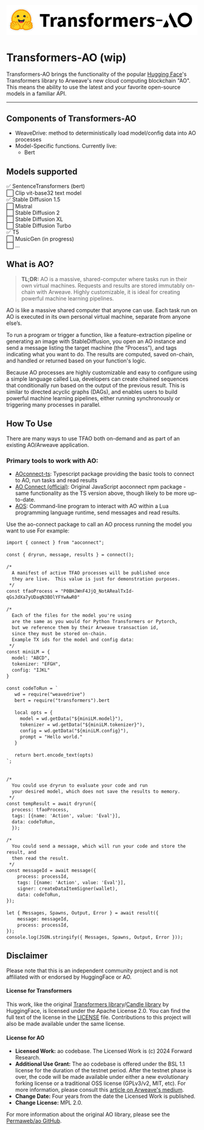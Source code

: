 ![Transformers-AO Logo](web/images/transformers-ao.png)
# Transformers-AO (wip)
Transformers-AO brings the functionality of the popular [Hugging Face](https://huggingface.co/)'s Transformers library to Arweave's new cloud computing blockchain "AO".  
This means the ability to use the latest and your favorite open-source models in a familiar API.

----
## Components of Transformers-AO
 * WeaveDrive: method to deterministically load model/config data into AO processes
 * Model-Specific functions.  Currently live:
   * Bert

## Models supported
✅ SentenceTransformers (bert)  
⬜ Clip vit-base32 text model  
✅ Stable Diffusion 1.5  
⬜ Mistral  
⬜ Stable Diffusion 2  
⬜ Stable Diffusion XL  
⬜ Stable Diffusion Turbo  
✅ T5  
⬜ MusicGen (in progress)  
⬜ ...  

## What is AO?
> **TL;DR:** AO is a massive, shared-computer where tasks run in their own virtual machines. Requests and results are stored immutably on-chain with Arweave. Highly customizable, it is ideal for creating powerful machine learning pipelines.

AO is like a massive shared computer that anyone can use. Each task run on AO is executed in its own personal virtual machine, separate from anyone else’s.

To run a program or trigger a function, like a feature-extraction pipeline or generating an image with StableDiffusion, you open an AO instance and send a message listing the target machine (the “Process”), and tags indicating what you want to do. The results are computed, saved on-chain, and handled or returned based on your function's logic.

Because AO processes are highly customizable and easy to configure using a simple language called Lua, developers can create chained sequences that conditionally run based on the output of the previous result. This is similar to directed acyclic graphs (DAGs), and enables users to build powerful machine learning pipelines, either running synchronously or triggering many processes in parallel.

## How To Use
There are many ways to use TFAO both on-demand and as part of an existing AO/Arweave application.

### Primary tools to work with AO:
 * [AOconnect-ts](https://github.com/scottroot/aoconnect): Typescript package providing the basic tools to connect to AO, run tasks and read results
 * [AO Connect (official)](https://github.com/permaweb/ao/connect): Original JavaScript aoconnect npm package - same functionality as the TS version above, though likely to be more up-to-date.
 * [AOS](https://github.com/permaweb/aos): Command-line program to interact with AO within a Lua programming language runtime, send messages and read results.

Use the ao-connect package to call an AO process running the model you want to use
For example:
```JS
import { connect } from "aoconnect";

const { dryrun, message, results } = connect();

/*
  A manifest of active TFAO processes will be published once 
  they are live.  This value is just for demonstration purposes.
 */
const tfaoProcess = "P0BHJWnF4JjQ_NotARealTxId-qGsJdXa7yUDaqN3BOlYFYwAwR0"

/*
  Each of the files for the model you're using
  are the same as you would for Python Transformers or Pytorch, 
  but we reference them by their Arweave transaction id,
  since they must be stored on-chain.
  Example TX ids for the model and config data:
 */
const miniLM = {
  model: "ABCD",
  tokenizer: "EFGH",
  config: "IJKL"
}

const codeToRun = `
   wd = require("weavedrive")
   bert = require("transformers").bert
   
   local opts = {
     model = wd.getData("${miniLM.model}"),
     tokenizer = wd.getData("${miniLM.tokenizer}"),
     config = wd.getData("${miniLM.config}"),
     prompt = "Hello world."
   }
   
   return bert.encode_text(opts)
`;


/* 
  You could use dryrun to evaluate your code and run 
  your desired model, which does not save the results to memory.
 */
const tempResult = await dryrun({
  process: tfaoProcess,
  tags: [{name: 'Action', value: 'Eval'}],
  data: codeToRun,
  });

/*
  You could send a message, which will run your code and store the result, and
  then read the result.
 */
const messageId = await message({
    process: processId,
    tags: [{name: 'Action', value: 'Eval'}],
    signer: createDataItemSigner(wallet),
    data: codeToRun,
});

let { Messages, Spawns, Output, Error } = await result({
    message: messageId,
    process: processId,
});
console.log(JSON.stringify({ Messages, Spawns, Output, Error }));
```


## Disclaimer
Please note that this is an independent community project and is not affiliated with or endorsed by HuggingFace or AO.

#### License for Transformers
This work, like the original [Transformers library](https://github.com/huggingface/transformers)/[Candle library](https://github.com/huggingface/candle) by HuggingFace, is licensed under the Apache License 2.0. You can find the full text of the license in the [LICENSE](./LICENSE) file. Contributions to this project will also be made available under the same license.
  
#### License for AO
* **Licensed Work:** ao codebase. The Licensed Work is (c) 2024 Forward Research.
* **Additional Use Grant:** The ao codebase is offered under the BSL 1.1 license for the duration of the testnet period. After the testnet phase is over, the code will be made available under either a new evolutionary forking license or a traditional OSS license (GPLv3/v2, MIT, etc). For more information, please consult this [article on Arweave's medium](https://arweave.medium.com/arweave-is-an-evolutionary-protocol-e072f5e69eaa).
* **Change Date:** Four years from the date the Licensed Work is published.
* **Change License:** MPL 2.0.
  
For more information about the original AO library, please see the [Permaweb/ao GitHub](https://github.com/permaweb/ao).
